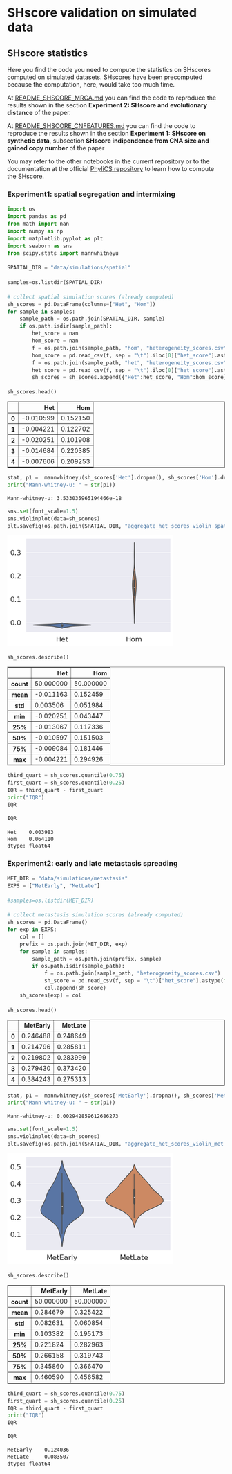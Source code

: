 # SHscore validation on simulated data

## SHscore statistics
Here you find the code you need to compute the statistics on SHscores computed on simulated datasets. 
SHscores have been precomputed because the computation, here, would take too much time. 

At [README_SHSCORE_MRCA.md](https://raw.githubusercontent.com/bioinformatics-polito/PhyliCS_usage/main/data/simulations/README_SHSCORE_MRCA.md) you can find the code to reproduce the results shown in the section **Experiment 2: SHscore and evolutionary distance** of the paper. 

At [README_SHSCORE_CNFEATURES.md](https://raw.githubusercontent.com/bioinformatics-polito/PhyliCS_usage/main/data/simulations/README_SHSCORE_CNFEATURES.md) you can find the code to reproduce the results shown in the section **Experiment 1: SHscore on synthetic data**, subsection **SHscore indipendence from CNA size and gained copy number** of the paper

You may refer to the other notebooks in the current repository or to the documentation at the official [PhyliCS repository](https://github.com/bioinformatics-polito/PhyliCS) to learn how to compute the SHscore.


### Experiment1: spatial segregation and intermixing


```python
import os
import pandas as pd 
from math import nan 
import numpy as np
import matplotlib.pyplot as plt 
import seaborn as sns
from scipy.stats import mannwhitneyu

SPATIAL_DIR = "data/simulations/spatial"

samples=os.listdir(SPATIAL_DIR)

# collect spatial simulation scores (already computed)
sh_scores = pd.DataFrame(columns=["Het", "Hom"]) 
for sample in samples:
    sample_path = os.path.join(SPATIAL_DIR, sample)
    if os.path.isdir(sample_path):
        het_score = nan 
        hom_score = nan
        f = os.path.join(sample_path, "hom", "heterogeneity_scores.csv")
        hom_score = pd.read_csv(f, sep = "\t").iloc[0]["het_score"].astype(float)
        f = os.path.join(sample_path, "het", "heterogeneity_scores.csv")
        het_score = pd.read_csv(f, sep = "\t").iloc[0]["het_score"].astype(float)
        sh_scores = sh_scores.append({"Het":het_score, "Hom":hom_score}, ignore_index=True)
 
sh_scores.head()

```




<div>
<table border="1" class="dataframe">
  <thead>
    <tr style="text-align: right;">
      <th></th>
      <th>Het</th>
      <th>Hom</th>
    </tr>
  </thead>
  <tbody>
    <tr>
      <th>0</th>
      <td>-0.010599</td>
      <td>0.152150</td>
    </tr><style scoped>
    .dataframe tbody tr th:only-of-type {
        vertical-align: middle;
    }

    .dataframe tbody tr th {
        vertical-align: top;
    }

    .dataframe thead th {
        text-align: right;
    }
</style>
    <tr>
      <th>1</th>
      <td>-0.004221</td>
      <td>0.122702</td>
    </tr>
    <tr>
      <th>2</th>
      <td>-0.020251</td>
      <td>0.101908</td>
    </tr>
    <tr>
      <th>3</th>
      <td>-0.014684</td>
      <td>0.220385</td>
    </tr>
    <tr>
      <th>4</th>
      <td>-0.007606</td>
      <td>0.209253</td>
    </tr>
  </tbody>
</table>
</div>




```python
stat, p1 =  mannwhitneyu(sh_scores['Het'].dropna(), sh_scores['Hom'].dropna())
print("Mann-whitney-u: " + str(p1))
```

    Mann-whitney-u: 3.533035965194466e-18



```python
sns.set(font_scale=1.5)
sns.violinplot(data=sh_scores)
plt.savefig(os.path.join(SPATIAL_DIR, "aggregate_het_scores_violin_spatial.png"))
```


![png](output_3_0.png)



```python
sh_scores.describe()
```




<div>
<table border="1" class="dataframe">
  <thead>
    <tr style="text-align: right;">
      <th></th>
      <th>Het</th>
      <th>Hom</th>
    </tr>
  </thead>
  <tbody>
    <tr>
      <th>count</th>
      <td>50.000000</td>
      <td>50.000000</td>
    </tr>
    <tr>
      <th>mean</th>
      <td>-0.011163</td>
      <td>0.152459</td>
    </tr>
    <tr>
      <th>std</th>
      <td>0.003506</td>
      <td>0.051984</td>
    </tr>
    <tr>
      <th>min</th>
      <td>-0.020251</td>
      <td>0.043447</td>
    </tr>
    <tr>
      <th>25%</th>
      <td>-0.013067</td>
      <td>0.117336</td>
    </tr>
    <tr>
      <th>50%</th>
      <td>-0.010597</td>
      <td>0.151503</td>
    </tr>
    <tr>
      <th>75%</th>
      <td>-0.009084</td>
      <td>0.181446</td>
    </tr>
    <tr>
      <th>max</th>
      <td>-0.004221</td>
      <td>0.294926</td>
    </tr>
  </tbody>
</table>
</div>




```python
third_quart = sh_scores.quantile(0.75)
first_quart = sh_scores.quantile(0.25)
IQR = third_quart - first_quart
print("IQR")
IQR
```

    IQR

    Het    0.003983
    Hom    0.064110
    dtype: float64



### Experiment2: early and late metastasis spreading


```python
MET_DIR = "data/simulations/metastasis"
EXPS = ["MetEarly", "MetLate"]

#samples=os.listdir(MET_DIR)

# collect metastasis simulation scores (already computed)
sh_scores = pd.DataFrame() 
for exp in EXPS:
    col = []
    prefix = os.path.join(MET_DIR, exp)
    for sample in samples:
        sample_path = os.path.join(prefix, sample)
        if os.path.isdir(sample_path):
            f = os.path.join(sample_path, "heterogeneity_scores.csv")
            sh_score = pd.read_csv(f, sep = "\t")["het_score"].astype(float).values[0]
            col.append(sh_score)
    sh_scores[exp] = col
 
sh_scores.head()
```




<div>
<table border="1" class="dataframe">
  <thead>
    <tr style="text-align: right;">
      <th></th>
      <th>MetEarly</th>
      <th>MetLate</th>
    </tr>
  </thead>
  <tbody>
    <tr>
      <th>0</th>
      <td>0.246488</td>
      <td>0.248649</td>
    </tr>
    <tr>
      <th>1</th>
      <td>0.214796</td>
      <td>0.285811</td>
    </tr>
    <tr>
      <th>2</th>
      <td>0.219802</td>
      <td>0.283999</td>
    </tr>
    <tr>
      <th>3</th>
      <td>0.279430</td>
      <td>0.373420</td>
    </tr>
    <tr>
      <th>4</th>
      <td>0.384243</td>
      <td>0.275313</td>
    </tr>
  </tbody>
</table>
</div>




```python
stat, p1 =  mannwhitneyu(sh_scores['MetEarly'].dropna(), sh_scores['MetLate'].dropna())
print("Mann-whitney-u: " + str(p1))
```

    Mann-whitney-u: 0.002942859612686273



```python
sns.set(font_scale=1.5)
sns.violinplot(data=sh_scores)
plt.savefig(os.path.join(SPATIAL_DIR, "aggregate_het_scores_violin_met.png"))
```


![png](output_9_0.png)



```python
sh_scores.describe()
```




<div>
<table border="1" class="dataframe">
  <thead>
    <tr style="text-align: right;">
      <th></th>
      <th>MetEarly</th>
      <th>MetLate</th>
    </tr>
  </thead>
  <tbody>
    <tr>
      <th>count</th>
      <td>50.000000</td>
      <td>50.000000</td>
    </tr>
    <tr>
      <th>mean</th>
      <td>0.284679</td>
      <td>0.325422</td>
    </tr>
    <tr>
      <th>std</th>
      <td>0.082631</td>
      <td>0.060854</td>
    </tr>
    <tr>
      <th>min</th>
      <td>0.103382</td>
      <td>0.195173</td>
    </tr>
    <tr>
      <th>25%</th>
      <td>0.221824</td>
      <td>0.282963</td>
    </tr>
    <tr>
      <th>50%</th>
      <td>0.266158</td>
      <td>0.319743</td>
    </tr>
    <tr>
      <th>75%</th>
      <td>0.345860</td>
      <td>0.366470</td>
    </tr>
    <tr>
      <th>max</th>
      <td>0.460590</td>
      <td>0.456582</td>
    </tr>
  </tbody>
</table>
</div>




```python
third_quart = sh_scores.quantile(0.75)
first_quart = sh_scores.quantile(0.25)
IQR = third_quart - first_quart
print("IQR")
IQR
```

    IQR

    MetEarly    0.124036
    MetLate     0.083507
    dtype: float64




